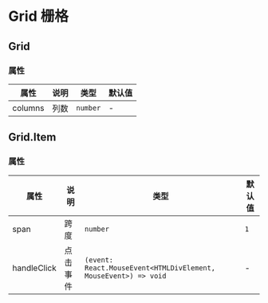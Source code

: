 # Grid 栅格

<code src="./demos/index.tsx"></code>

## Grid

### 属性

| 属性    | 说明           | 类型                                                       | 默认值 |
| ------- | -------------- | ---------------------------------------------------------- | ------ |
| columns | 列数           | `number`                                                   | -      |

## Grid.Item

### 属性

| 属性    | 说明     | 类型                                                            | 默认值 |
| ------- | -------- | --------------------------------------------------------------- | ------ |
| span    | 跨度     | `number`                                                        | `1`    |
| handleClick | 点击事件 | `(event: React.MouseEvent<HTMLDivElement, MouseEvent>) => void` | -      |

